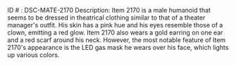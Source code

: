 ID # : DSC-MATE-2170
Description: Item 2170 is a male humanoid that seems to be dressed in theatrical clothing similar to that of a theater manager's outfit. His skin has a pink hue and his eyes resemble those of a clown, emitting a red glow. Item 2170 also wears a gold earring on one ear and a red scarf around his neck. However, the most notable feature of Item 2170's appearance is the LED gas mask he wears over his face, which lights up various colors.